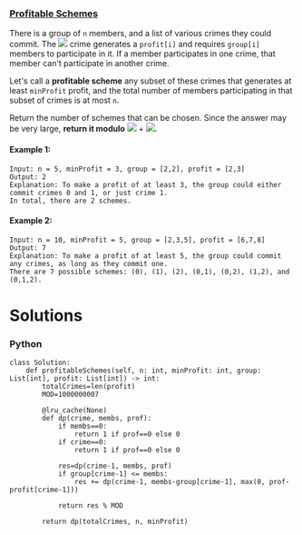 ### [Profitable Schemes](https://leetcode.com/problems/profitable-schemes/) <br>

There is a group of `n` members, and a list of various crimes they could commit. The <img src="https://render.githubusercontent.com/render/math?math=i^{th}"> crime generates a `profit[i]` and requires `group[i]` members to participate in it. If a member participates in one crime, that member can't participate in another crime.

Let's call a **profitable scheme** any subset of these crimes that generates at least `minProfit` profit, and the total number of members participating in that subset of crimes is at most `n`.

Return the number of schemes that can be chosen. Since the answer may be very large, **return it modulo** <img src="https://render.githubusercontent.com/render/math?math=10^9"> + <img src="https://render.githubusercontent.com/render/math?math=7">.



#### Example 1:

```
Input: n = 5, minProfit = 3, group = [2,2], profit = [2,3]
Output: 2
Explanation: To make a profit of at least 3, the group could either commit crimes 0 and 1, or just crime 1.
In total, there are 2 schemes.

```

#### Example 2:

```
Input: n = 10, minProfit = 5, group = [2,3,5], profit = [6,7,8]
Output: 7
Explanation: To make a profit of at least 5, the group could commit any crimes, as long as they commit one.
There are 7 possible schemes: (0), (1), (2), (0,1), (0,2), (1,2), and (0,1,2).

```



# Solutions

### Python
```
class Solution:
    def profitableSchemes(self, n: int, minProfit: int, group: List[int], profit: List[int]) -> int:
        totalCrimes=len(profit)
        MOD=1000000007
        
        @lru_cache(None)
        def dp(crime, membs, prof):
            if membs==0:
                return 1 if prof==0 else 0
            if crime==0:
                return 1 if prof==0 else 0
            
            res=dp(crime-1, membs, prof)
            if group[crime-1] <= membs:
                res += dp(crime-1, membs-group[crime-1], max(0, prof-profit[crime-1]))
                
            return res % MOD

        return dp(totalCrimes, n, minProfit)

```
